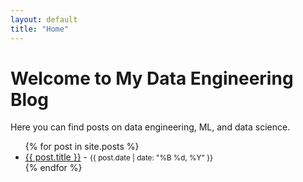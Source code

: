 ```yaml
---
layout: default
title: "Home"
---
```


# Welcome to My Data Engineering Blog

Here you can find posts on data engineering, ML, and data science.

<ul>
  {% for post in site.posts %}
    <li>
      <a href="{{ site.baseurl }}{{ post.url }}">{{ post.title }}</a> - 
      <small>{{ post.date | date: "%B %d, %Y" }}</small>
    </li>
  {% endfor %}
</ul>
